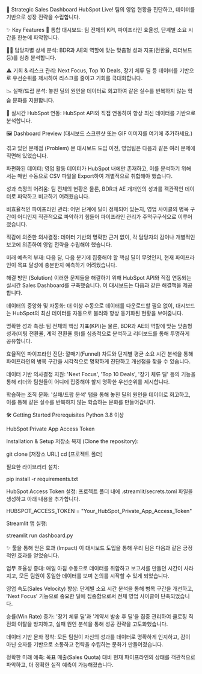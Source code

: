 🎯 Strategic Sales Dashboard
HubSpot Live! 팀의 영업 현황을 진단하고, 데이터를 기반으로 성장 전략을 수립합니다.

✨ Key Features
🚀 통합 대시보드: 팀 전체의 KPI, 파이프라인 효율성, 단계별 소요 시간을 한눈에 파악합니다.

🧑‍💻 담당자별 상세 분석: BDR과 AE의 역할에 맞는 맞춤형 성과 지표(전환율, 리더보드 등)를 심층 분석합니다.

⚠️ 기회 & 리스크 관리: Next Focus, Top 10 Deals, 장기 체류 딜 등 데이터를 기반으로 우선순위를 제시하여 리스크를 줄이고 기회를 극대화합니다.

📉 실패/드랍 분석: 놓친 딜의 원인을 데이터로 회고하여 같은 실수를 반복하지 않는 학습 문화를 지원합니다.

🤖 실시간 HubSpot 연동: HubSpot API와 직접 연동하여 항상 최신 데이터를 기반으로 분석합니다.

🖼️ Dashboard Preview
(대시보드 스크린샷 또는 GIF 이미지를 여기에 추가하세요.)

겪고 있던 문제점 (Problem)
본 대시보드 도입 이전, 영업팀은 다음과 같은 여러 문제에 직면해 있었습니다.

파편화된 데이터: 영업 활동 데이터가 HubSpot 내에만 존재하고, 이를 분석하기 위해서는 매번 수동으로 CSV 파일을 Export하여 개별적으로 취합해야 했습니다.

성과 측정의 어려움: 팀 전체의 현황은 물론, BDR과 AE 개개인의 성과를 객관적인 데이터로 파악하고 비교하기 어려웠습니다.

비효율적인 파이프라인 관리: 어떤 단계에 딜이 정체되어 있는지, 영업 사이클의 병목 구간이 어디인지 직관적으로 파악하기 힘들어 파이프라인 관리가 주먹구구식으로 이루어졌습니다.

직감에 의존한 의사결정: 데이터 기반의 명확한 근거 없이, 각 담당자의 감이나 개별적인 보고에 의존하여 영업 전략을 수립해야 했습니다.

미래 예측의 부재: 다음 달, 다음 분기에 집중해야 할 핵심 딜이 무엇인지, 현재 파이프라인이 목표 달성에 충분한지 예측하기 어려웠습니다.

해결 방안 (Solution)
이러한 문제들을 해결하기 위해 HubSpot API와 직접 연동되는 실시간 Sales Dashboard를 구축했습니다. 이 대시보드는 다음과 같은 해결책을 제공합니다.

데이터의 중앙화 및 자동화: 더 이상 수동으로 데이터를 다운로드할 필요 없이, 대시보드는 HubSpot의 최신 데이터를 자동으로 불러와 항상 동기화된 현황을 보여줍니다.

명확한 성과 측정: 팀 전체의 핵심 지표(KPI)는 물론, BDR과 AE의 역할에 맞는 맞춤형 성과(미팅 전환율, 계약 전환율 등)를 심층적으로 분석하고 리더보드를 통해 투명하게 공유합니다.

효율적인 파이프라인 진단: 깔때기(Funnel) 차트와 단계별 평균 소요 시간 분석을 통해 파이프라인의 병목 구간을 시각적으로 명확하게 진단하고 개선점을 찾을 수 있습니다.

데이터 기반 의사결정 지원: 'Next Focus', 'Top 10 Deals', '장기 체류 딜' 등의 기능을 통해 리더와 팀원들이 어디에 집중해야 할지 명확한 우선순위를 제시합니다.

학습하는 조직 문화: '실패/드랍 분석' 탭을 통해 놓친 딜의 원인을 데이터로 회고하고, 이를 통해 같은 실수를 반복하지 않는 학습하는 문화를 만들어갑니다.

🛠️ Getting Started
Prerequisites
Python 3.8 이상

HubSpot Private App Access Token

Installation & Setup
저장소 복제 (Clone the repository):

git clone [저장소 URL]
cd [프로젝트 폴더]

필요한 라이브러리 설치:

pip install -r requirements.txt

HubSpot Access Token 설정:
프로젝트 폴더 내에 .streamlit/secrets.toml 파일을 생성하고 아래 내용을 추가합니다.

HUBSPOT_ACCESS_TOKEN = "Your_HubSpot_Private_App_Access_Token"

Streamlit 앱 실행:

streamlit run dashboard.py

✨ 툴을 통해 얻은 효과 (Impact)
이 대시보드 도입을 통해 우리 팀은 다음과 같은 긍정적인 효과를 얻었습니다.

업무 효율성 증대: 매일 아침 수동으로 데이터를 취합하고 보고서를 만들던 시간이 사라지고, 모든 팀원이 동일한 데이터를 보며 논의를 시작할 수 있게 되었습니다.

영업 속도(Sales Velocity) 향상: 단계별 소요 시간 분석을 통해 병목 구간을 개선하고, 'Next Focus' 기능으로 중요한 딜에 집중함으로써 전체 영업 사이클이 단축되었습니다.

승률(Win Rate) 증가: '장기 체류 딜'과 '계약서 발송 후 딜'을 집중 관리하여 클로징 직전의 이탈을 방지하고, 실패 원인 분석을 통해 성공 전략을 고도화했습니다.

데이터 기반 문화 정착: 모든 팀원이 자신의 성과를 데이터로 명확하게 인지하고, 감이 아닌 숫자를 기반으로 소통하고 전략을 수립하는 문화가 만들어졌습니다.

정확한 미래 예측: 목표 매출(Sales Quota) 대비 현재 파이프라인의 상태를 객관적으로 파악하고, 더 정확한 실적 예측이 가능해졌습니다.
